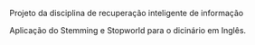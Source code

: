 Projeto da disciplina de recuperação inteligente de informação

Aplicação do Stemming e Stopworld para o dicinário em Inglês.
